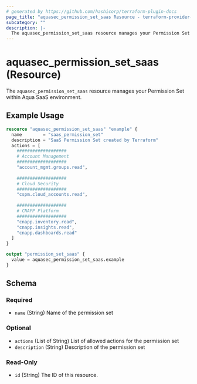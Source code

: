 ```yaml
---
# generated by https://github.com/hashicorp/terraform-plugin-docs
page_title: "aquasec_permission_set_saas Resource - terraform-provider-aquasec"
subcategory: ""
description: |-
  The aquasec_permission_set_saas resource manages your Permission Set within Aqua SaaS environment.
---
```


# aquasec_permission_set_saas (Resource)

The `aquasec_permission_set_saas` resource manages your Permission Set within Aqua SaaS environment.

## Example Usage

```terraform
resource "aquasec_permission_set_saas" "example" {
  name        = "saas_permission_set"
  description = "SaaS Permission Set created by Terraform"
  actions = [
    ###################
    # Account Management
    ###################
    "account_mgmt.groups.read",
    
    ###################
    # Cloud Security
    ###################
    "cspm.cloud_accounts.read",
    
    ###################
    # CNAPP Platform
    ###################
    "cnapp.inventory.read",
    "cnapp.insights.read",
    "cnapp.dashboards.read"
  ]
}

output "permission_set_saas" {
  value = aquasec_permission_set_saas.example
}
```

<!-- schema generated by tfplugindocs -->
## Schema

### Required

- `name` (String) Name of the permission set

### Optional

- `actions` (List of String) List of allowed actions for the permission set
- `description` (String) Description of the permission set

### Read-Only

- `id` (String) The ID of this resource.


